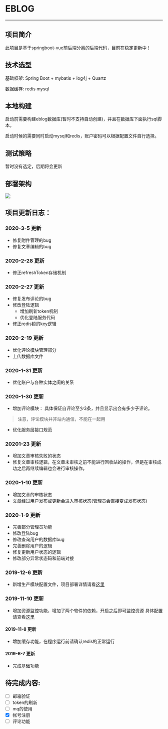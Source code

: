 # EBLOG

--------------------
## 项目简介

此项目是基于springboot-vue前后端分离的后端代码，目前在稳定更新中！

## 技术选型

基础框架: Spring Boot + mybatis + log4j + Quartz 

数据缓存:  redis mysql

## 本地构建

启动前需要构建eblog数据库(暂时不支持自动创建)，并且在数据库下面执行sql脚本。

启动时候的需要同时启动mysql和redis，账户密码可以根据配置文件自行选择。

## 测试策略

暂时没有选定，后期将会更新

## 部署架构

![](https://s2.ax1x.com/2019/12/10/QBaJQH.png)





## 项目更新日志：

### 2020-3-5 更新

* 修复附件管理的bug
* 修复文章编辑的bug


### 2020-2-28 更新
* 修正refreshToken存储机制
### 2020-2-27 更新
* 修复发布评论的bug
* 修改登陆逻辑 
    - 增加刷新token机制
    - 优化登陆服务代码
* 修正redis锁的key逻辑
### 2020-2-19 更新

* 优化评论模块管理部分
* 上传数据库文件

### 2020-1-31 更新

* 优化账户与各种实体之间的关系


### 2020-1-30 更新

* 增加评论模块：
    具体保证自评论至少3条，并且显示出会有多少子评论。
 > 注意，评论模块并非站内通信，不能在一起用

* 优化服务层接口规范

### 20201-23 更新
* 增加文章审核失败的状态
* 修复文章审核逻辑，在文章未审核之前不能进行回收站的操作，但是在审核成功之后再继续编辑也会进行审核操作。

### 2020-1-10 更新
* 增加文章的审核状态
* 文章经过用户发布或更新会进入审核状态(管理员会直接变成发布状态)
### 2020-1-9 更新
* 完善部分管理员功能
* 修改登陆bug
* 修改查询用户的数据库bug
* 完善删除用户的逻辑
* 修复更新用户状态的逻辑
* 修改部分异常状态码和前端对接
### 2019-12-6 更新
* 新增生产模块配置文件，项目部署详情请看[这里](https://whoami1231.github.io/2019/11/21/docker-compose实现前后端分离的自动化部署/)
### 2019-11-10 更新
* 增加资源监控功能，增加了两个软件的依赖，开启之后即可监控资源
  具体配置请查看[这里](https://whoami1231.github.io/2019/11/05/springboot-2-x-采用监控模块/)
#### 2019-11-8 更新
* 增加缓存功能，在程序运行前请确认redis的正常运行
#### 2019-6-7 更新
* 完成基础功能

## 待完成内容:
- [ ] 邮箱验证
- [ ] token的刷新
- [ ] mq的使用
- [x] 帐号注册
- [ ] 评论功能